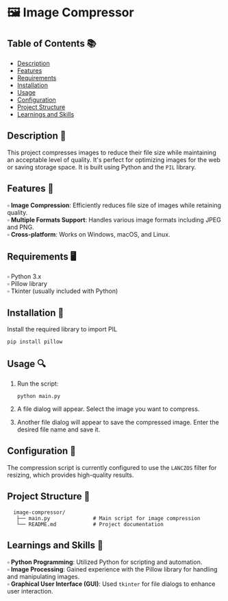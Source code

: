 # 🖼️ Image Compressor

## Table of Contents 📚
- [Description](#description)
- [Features](#features-)
- [Requirements](#requirements)
- [Installation](#installation)
- [Usage](#usage)
- [Configuration](#configuration)
- [Project Structure](#project-structure)
- [Learnings and Skills](#learnings-and-skills)

## Description 📝

This project compresses images to reduce their file size while maintaining an acceptable level of quality. It's perfect for optimizing images for the web or saving storage space.
It is built using Python and the <code>PIL</code> library.<br>

## Features 📄

▫️ **Image Compression**: Efficiently reduces file size of images while retaining quality.<br>
▫️ **Multiple Formats Support**: Handles various image formats including JPEG and PNG.<br>
▫️ **Cross-platform**: Works on Windows, macOS, and Linux.<br>

## Requirements 🖥️

▫️ Python 3.x<br>
▫️ Pillow library<br>
▫️ Tkinter (usually included with Python)<br>

## Installation 🚀

Install the required library to import PIL<br>

    pip install pillow 

## Usage 🔍

 1. Run the script:<br>

        python main.py
    
2. A file dialog will appear. Select the image you want to compress.<br>
3. Another file dialog will appear to save the compressed image. Enter the desired file name and save it.<br>

## Configuration 🔧

The compression script is currently configured to use the <code>LANCZOS</code> filter for resizing, which provides high-quality results.<br>

## Project Structure 📁

      image-compressor/
       ├── main.py              # Main script for image compression
       └── README.md            # Project documentation

## Learnings and Skills 📘

▫️ **Python Programming**: Utilized Python for scripting and automation.<br>
▫️ **Image Processing**: Gained experience with the Pillow library for handling and manipulating images.<br>
▫️ **Graphical User Interface (GUI)**: Used <code>tkinter</code> for file dialogs to enhance user interaction.<br>

